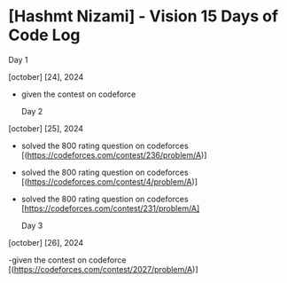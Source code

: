# [Hashmt Nizami] - Vision 15 Days of Code Log

 Day 1
 
[october] [24], 2024

- given the contest on codeforce

   Day 2
  
[october] [25], 2024

- solved the 800 rating question on codeforces
  [(https://codeforces.com/contest/236/problem/A)]
- solved the 800 rating question on codeforces
  [(https://codeforces.com/contest/4/problem/A)]
- solved the 800 rating question on codeforces
  [https://codeforces.com/contest/231/problem/A]

   Day 3
  
[october] [26], 2024

-given the contest on codeforce
 [(https://codeforces.com/contest/2027/problem/A)]

